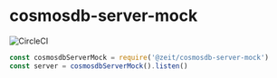 # cosmosdb-server-mock

![CircleCI](https://circleci.com/gh/zeit/cosmosdb-server-mock.svg?style=svg&circle-token=497b6d8b05f4dad4d16d430e94a968c72ceaaf74)

```js
const cosmosdbServerMock = require('@zeit/cosmosdb-server-mock')
const server = cosmosdbServerMock().listen()
```
